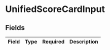 # UnifiedScoreCardInput


## Fields

| Field       | Type        | Required    | Description |
| ----------- | ----------- | ----------- | ----------- |